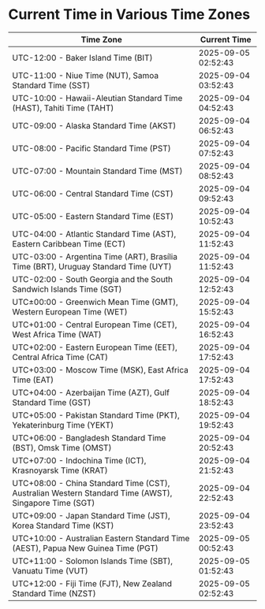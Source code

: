 # Current Time in Various Time Zones

| Time Zone | Current Time |
|-----------|--------------|
| UTC-12:00 - Baker Island Time (BIT) | 2025-09-05 02:52:43 |
| UTC-11:00 - Niue Time (NUT), Samoa Standard Time (SST) | 2025-09-04 03:52:43 |
| UTC-10:00 - Hawaii-Aleutian Standard Time (HAST), Tahiti Time (TAHT) | 2025-09-04 04:52:43 |
| UTC-09:00 - Alaska Standard Time (AKST) | 2025-09-04 06:52:43 |
| UTC-08:00 - Pacific Standard Time (PST) | 2025-09-04 07:52:43 |
| UTC-07:00 - Mountain Standard Time (MST) | 2025-09-04 08:52:43 |
| UTC-06:00 - Central Standard Time (CST) | 2025-09-04 09:52:43 |
| UTC-05:00 - Eastern Standard Time (EST) | 2025-09-04 10:52:43 |
| UTC-04:00 - Atlantic Standard Time (AST), Eastern Caribbean Time (ECT) | 2025-09-04 11:52:43 |
| UTC-03:00 - Argentina Time (ART), Brasília Time (BRT), Uruguay Standard Time (UYT) | 2025-09-04 11:52:43 |
| UTC-02:00 - South Georgia and the South Sandwich Islands Time (SGT) | 2025-09-04 12:52:43 |
| UTC±00:00 - Greenwich Mean Time (GMT), Western European Time (WET) | 2025-09-04 15:52:43 |
| UTC+01:00 - Central European Time (CET), West Africa Time (WAT) | 2025-09-04 16:52:43 |
| UTC+02:00 - Eastern European Time (EET), Central Africa Time (CAT) | 2025-09-04 17:52:43 |
| UTC+03:00 - Moscow Time (MSK), East Africa Time (EAT) | 2025-09-04 17:52:43 |
| UTC+04:00 - Azerbaijan Time (AZT), Gulf Standard Time (GST) | 2025-09-04 18:52:43 |
| UTC+05:00 - Pakistan Standard Time (PKT), Yekaterinburg Time (YEKT) | 2025-09-04 19:52:43 |
| UTC+06:00 - Bangladesh Standard Time (BST), Omsk Time (OMST) | 2025-09-04 20:52:43 |
| UTC+07:00 - Indochina Time (ICT), Krasnoyarsk Time (KRAT) | 2025-09-04 21:52:43 |
| UTC+08:00 - China Standard Time (CST), Australian Western Standard Time (AWST), Singapore Time (SGT) | 2025-09-04 22:52:43 |
| UTC+09:00 - Japan Standard Time (JST), Korea Standard Time (KST) | 2025-09-04 23:52:43 |
| UTC+10:00 - Australian Eastern Standard Time (AEST), Papua New Guinea Time (PGT) | 2025-09-05 00:52:43 |
| UTC+11:00 - Solomon Islands Time (SBT), Vanuatu Time (VUT) | 2025-09-05 01:52:43 |
| UTC+12:00 - Fiji Time (FJT), New Zealand Standard Time (NZST) | 2025-09-05 02:52:43 |
